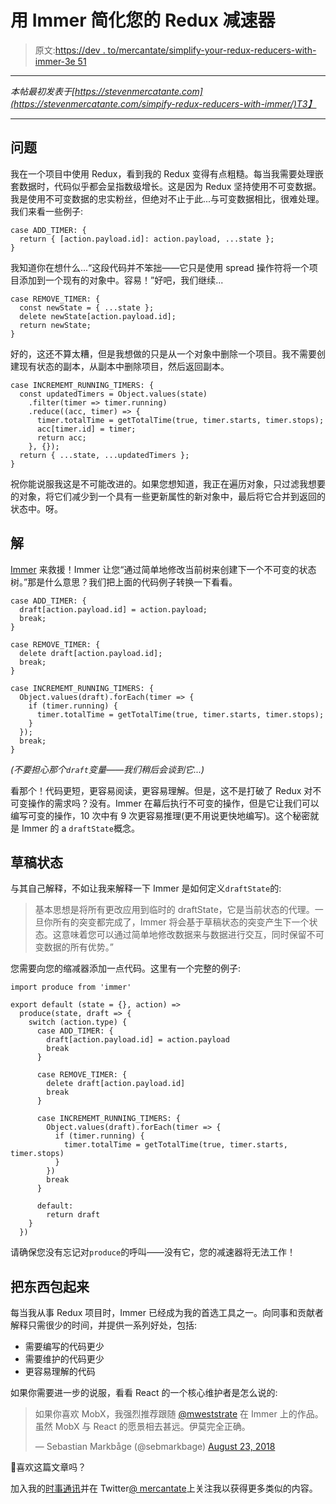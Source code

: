 # 用 Immer 简化您的 Redux 减速器

> 原文:[https://dev . to/mercantate/simplify-your-redux-reducers-with-immer-3e 51](https://dev.to/mercatante/simplify-your-redux-reducers-with-immer-3e51)

* * *

*本帖最初发表于[https://stevenmercatante.com](https://stevenmercatante.com/simpify-redux-reducers-with-immer/)T3】*

* * *

## [](#the-problem)问题

我在一个项目中使用 Redux，看到我的 Redux 变得有点粗糙。每当我需要处理嵌套数据时，代码似乎都会呈指数级增长。这是因为 Redux 坚持使用不可变数据。我是使用不可变数据的忠实粉丝，但绝对不止于此...与可变数据相比，很难处理。我们来看一些例子:

```
case ADD_TIMER: {
  return { [action.payload.id]: action.payload, ...state };
} 
```

我知道你在想什么...“这段代码并不笨拙——它只是使用 spread 操作符将一个项目添加到一个现有的对象中。容易！”好吧，我们继续...

```
case REMOVE_TIMER: {
  const newState = { ...state };
  delete newState[action.payload.id];
  return newState;
} 
```

好的，这还不算太糟，但是我想做的只是从一个对象中删除一个项目。我不需要创建现有状态的副本，从副本中删除项目，然后返回副本。

```
case INCREMEMT_RUNNING_TIMERS: {
  const updatedTimers = Object.values(state)
    .filter(timer => timer.running)
    .reduce((acc, timer) => {
      timer.totalTime = getTotalTime(true, timer.starts, timer.stops);
      acc[timer.id] = timer;
      return acc;
    }, {});
  return { ...state, ...updatedTimers };
} 
```

祝你能说服我这是不可能改进的。如果您想知道，我正在遍历对象，只过滤我想要的对象，将它们减少到一个具有一些更新属性的新对象中，最后将它合并到返回的状态中。呀。

## [](#the-solution)解

[Immer](https://github.com/immerjs/immer) 来救援！Immer 让您“通过简单地修改当前树来创建下一个不可变的状态树。”那是什么意思？我们把上面的代码例子转换一下看看。

```
case ADD_TIMER: {
  draft[action.payload.id] = action.payload;
  break;
} 
```

```
case REMOVE_TIMER: {
  delete draft[action.payload.id];
  break;
} 
```

```
case INCREMEMT_RUNNING_TIMERS: {
  Object.values(draft).forEach(timer => {
    if (timer.running) {
      timer.totalTime = getTotalTime(true, timer.starts, timer.stops);
    }
  });
  break;
} 
```

*(不要担心那个`draft`变量——我们稍后会谈到它...)*

看那个！代码更短，更容易阅读，更容易理解。但是，这不是打破了 Redux 对不可变操作的需求吗？没有。Immer 在幕后执行不可变的操作，但是它让我们可以编写可变的操作，10 次中有 9 次更容易推理(更不用说更快地编写)。这个秘密就是 Immer 的 a `draftState`概念。

## [](#the-draft-state)草稿状态

与其自己解释，不如让我来解释一下 Immer 是如何定义`draftState`的:

> 基本思想是将所有更改应用到临时的 draftState，它是当前状态的代理。一旦你所有的突变都完成了，Immer 将会基于草稿状态的突变产生下一个状态。这意味着您可以通过简单地修改数据来与数据进行交互，同时保留不可变数据的所有优势。”

您需要向您的缩减器添加一点代码。这里有一个完整的例子:

```
import produce from 'immer'

export default (state = {}, action) =>
  produce(state, draft => {
    switch (action.type) {
      case ADD_TIMER: {
        draft[action.payload.id] = action.payload
        break
      }

      case REMOVE_TIMER: {
        delete draft[action.payload.id]
        break
      }

      case INCREMEMT_RUNNING_TIMERS: {
        Object.values(draft).forEach(timer => {
          if (timer.running) {
            timer.totalTime = getTotalTime(true, timer.starts, timer.stops)
          }
        })
        break
      }

      default:
        return draft
    }
  }) 
```

请确保您没有忘记对`produce`的呼叫——没有它，您的减速器将无法工作！

## [](#wrapping-things-up)把东西包起来

每当我从事 Redux 项目时，Immer 已经成为我的首选工具之一。向同事和贡献者解释只需很少的时间，并提供一系列好处，包括:

*   需要编写的代码更少
*   需要维护的代码更少
*   更容易理解的代码

如果你需要进一步的说服，看看 React 的一个核心维护者是怎么说的:

> 如果你喜欢 MobX，我强烈推荐跟随 [@mweststrate](https://twitter.com/mweststrate?ref_src=twsrc%5Etfw) 在 Immer 上的作品。虽然 MobX 与 React 的愿景相去甚远。伊莫完全正确。
> 
> — Sebastian Markbåge (@sebmarkbage) [August 23, 2018](https://twitter.com/sebmarkbage/status/1032684851063705600?ref_src=twsrc%5Etfw)

👋喜欢这篇文章吗？

加入我的[时事通讯](https://stevemerc.com/newsletter/?r=dev)并在 Twitter[@ mercantate](https://twitter.com/mercatante)上关注我以获得更多类似的内容。